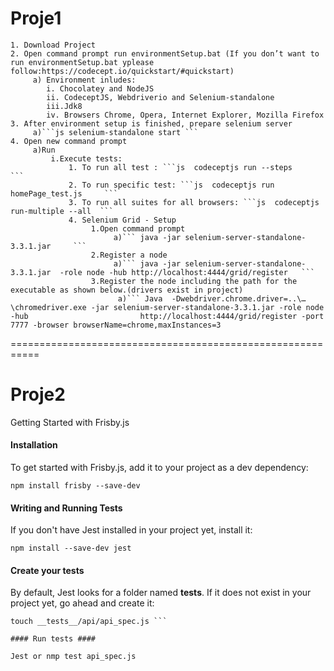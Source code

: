 
# Proje1 #
~~~
1. Download Project
2. Open command prompt run environmentSetup.bat (If you don’t want to run environmentSetup.bat yplease follow:https://codecept.io/quickstart/#quickstart)
     a) Environment inludes:
        i. Chocolatey and NodeJS
        ii. CodeceptJS, Webdriverio and Selenium-standalone
        iii.Jdk8
        iv. Browsers Chrome, Opera, Internet Explorer, Mozilla Firefox
3. After environment setup is finished, prepare selenium server 
     a)```js selenium-standalone start ```
4. Open new command prompt
     a)Run 
         i.Execute tests:
             1. To run all test : ```js  codeceptjs run --steps     ```
             2. To run specific test: ```js  codeceptjs run homePage_test.js     ```
             3. To run all suites for all browsers: ```js  codeceptjs run-multiple --all  ```
             4. Selenium Grid - Setup
                  1.Open command prompt 
                       a)``` java -jar selenium-server-standalone-3.3.1.jar     ```
                  2.Register a node
                       a)``` java -jar selenium-server-standalone-3.3.1.jar  -role node -hub http://localhost:4444/grid/register   ```
                  3.Register the node including the path for the executable as shown below.(drivers exist in project)
                        a)``` Java  -Dwebdriver.chrome.driver=..\…\chromedriver.exe -jar selenium-server-standalone-3.3.1.jar -role node -hub                         http://localhost:4444/grid/register -port 7777 -browser browserName=chrome,maxInstances=3
~~~
===========================================================

# Proje2 #

Getting Started with Frisby.js

#### Installation ####

To get started with Frisby.js, add it to your project as a dev dependency:

```npm install frisby --save-dev```

#### Writing and Running Tests ####
If you don't have Jest installed in your project yet, install it:

```npm install --save-dev jest```

#### Create your tests ####
By default, Jest looks for a folder named __tests__. If it does not exist in your project yet, go ahead and create it:
```mkdir -p __tests__/api
touch __tests__/api/api_spec.js ```

#### Run tests ####

Jest or nmp test api_spec.js

